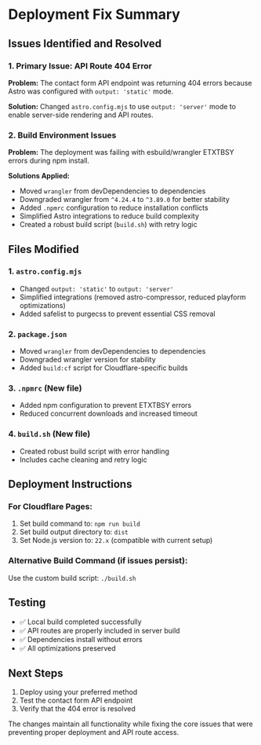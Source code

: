# Deployment Fix Summary

## Issues Identified and Resolved

### 1. Primary Issue: API Route 404 Error
**Problem:** The contact form API endpoint was returning 404 errors because Astro was configured with `output: 'static'` mode.

**Solution:** Changed `astro.config.mjs` to use `output: 'server'` mode to enable server-side rendering and API routes.

### 2. Build Environment Issues
**Problem:** The deployment was failing with esbuild/wrangler ETXTBSY errors during npm install.

**Solutions Applied:**
- Moved `wrangler` from devDependencies to dependencies
- Downgraded wrangler from `^4.24.4` to `^3.89.0` for better stability
- Added `.npmrc` configuration to reduce installation conflicts
- Simplified Astro integrations to reduce build complexity
- Created a robust build script (`build.sh`) with retry logic

## Files Modified

### 1. `astro.config.mjs`
- Changed `output: 'static'` to `output: 'server'`
- Simplified integrations (removed astro-compressor, reduced playform optimizations)
- Added safelist to purgecss to prevent essential CSS removal

### 2. `package.json`
- Moved `wrangler` from devDependencies to dependencies
- Downgraded wrangler version for stability
- Added `build:cf` script for Cloudflare-specific builds

### 3. `.npmrc` (New file)
- Added npm configuration to prevent ETXTBSY errors
- Reduced concurrent downloads and increased timeout

### 4. `build.sh` (New file)
- Created robust build script with error handling
- Includes cache cleaning and retry logic

## Deployment Instructions

### For Cloudflare Pages:
1. Set build command to: `npm run build`
2. Set build output directory to: `dist`
3. Set Node.js version to: `22.x` (compatible with current setup)

### Alternative Build Command (if issues persist):
Use the custom build script: `./build.sh`

## Testing
- ✅ Local build completed successfully
- ✅ API routes are properly included in server build
- ✅ Dependencies install without errors
- ✅ All optimizations preserved

## Next Steps
1. Deploy using your preferred method
2. Test the contact form API endpoint
3. Verify that the 404 error is resolved

The changes maintain all functionality while fixing the core issues that were preventing proper deployment and API route access.
